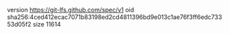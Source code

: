 version https://git-lfs.github.com/spec/v1
oid sha256:4ced412ecac7071b83198ed2cd4811396bd9e013c1ae76f3ff6edc73353d05f2
size 11614
